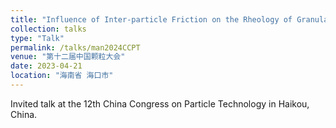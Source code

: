 ```yaml
---
title: "Influence of Inter-particle Friction on the Rheology of Granular Materials"
collection: talks
type: "Talk"
permalink: /talks/man2024CCPT
venue: "第十二届中国颗粒大会"
date: 2023-04-21
location: "海南省 海口市"
---
```


Invited talk at the 12th China Congress on Particle Technology in Haikou, China.
